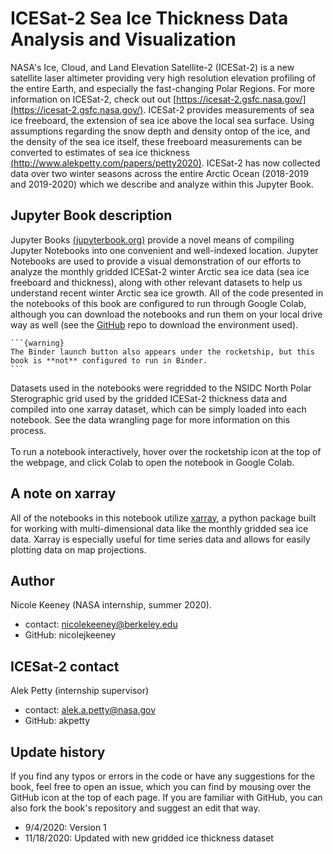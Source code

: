 ICESat-2 Sea Ice Thickness Data Analysis and Visualization
=============================================

NASA's Ice, Cloud, and Land Elevation Satellite-2 (ICESat-2) is a new satellite laser altimeter providing very high resolution elevation profiling of the entire Earth, and especially the fast-changing Polar Regions. For more information on ICESat-2, check out out [https://icesat-2.gsfc.nasa.gov/](https://icesat-2.gsfc.nasa.gov/). ICESat-2 provides measurements of sea ice freeboard, the extension of sea ice above the local sea surface. Using assumptions regarding the snow depth and density ontop of the ice, and the density of the sea ice itself, these freeboard measurements can be converted to estimates of sea ice thickness [(http://www.alekpetty.com/papers/petty2020)](http://www.alekpetty.com/papers/petty2020). ICESat-2 has now collected data over two winter seasons across the entire Arctic Ocean (2018-2019 and 2019-2020) which we describe and analyze within this Jupyter Book. 


## Jupyter Book description
Jupyter Books [(jupyterbook.org)](https://jupyterbook.org/intro.html) provide a novel means of compiling Jupyter Notebooks into one convenient and well-indexed location. Jupyter Notebooks are used to provide a visual demonstration of our efforts to analyze the monthly gridded ICESat-2 winter Arctic sea ice data (sea ice freeboard and thickness), along with other relevant datasets to help us understand recent winter Arctic sea ice growth. All of the code presented in the notebooks of this book are configured to run through Google Colab, although you can download the notebooks and run them on your local drive way as well (see the [GitHub](https://github.com/nicolejkeeney/icesat2-book) repo to download the environment used).
````{margin}
```{warning}
The Binder launch button also appears under the rocketship, but this book is **not** configured to run in Binder.
```
````
Datasets used in the notebooks were regridded to the NSIDC North Polar Sterographic grid used by the gridded ICESat-2 thickness data and compiled into one xarray dataset, which can be simply loaded into each notebook. See the data wrangling page for more information on this process.<br><br>To run a notebook interactively, hover over the rocketship icon at the top of the webpage, and click Colab to open the notebook in Google Colab. 


## A note on xarray 
All of the notebooks in this notebook utilize [xarray](http://xarray.pydata.org/en/stable/), a python package built for working with multi-dimensional data like the monthly gridded sea ice data. Xarray is especially useful for time series data and allows for easily plotting data on map projections. 


## Author 
Nicole Keeney (NASA internship, summer 2020).
- contact: nicolekeeney@berkeley.edu
- GitHub: nicolejkeeney

## ICESat-2 contact 
Alek Petty (internship supervisor)
- contact: alek.a.petty@nasa.gov
- GitHub: akpetty


## Update history  
If you find any typos or errors in the code or have any suggestions for the book, feel free to open an issue, which you can find by mousing over the GitHub icon at the top of each page. If you are familiar with GitHub, you can also fork the book's repository and suggest an edit that way. 
 - 9/4/2020: Version 1 
 - 11/18/2020: Updated with new gridded ice thickness dataset
